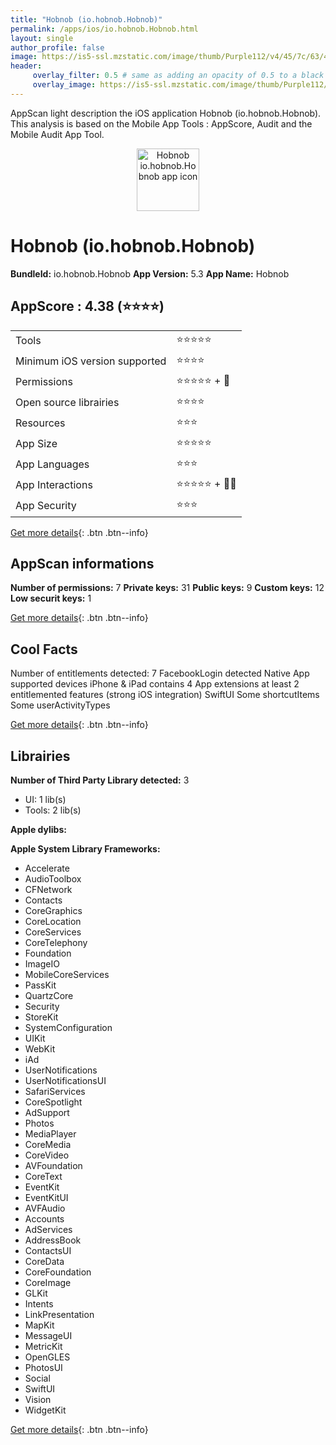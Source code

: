 ```yaml
---
title: "Hobnob (io.hobnob.Hobnob)"
permalink: /apps/ios/io.hobnob.Hobnob.html
layout: single
author_profile: false
image: https://is5-ssl.mzstatic.com/image/thumb/Purple112/v4/45/7c/63/457c633d-2595-c6a1-10fe-200139afc3e5/AppIcon-1x_U007emarketing-0-7-0-P3-85-220.png/512x512bb.jpg
header: 
     overlay_filter: 0.5 # same as adding an opacity of 0.5 to a black background
     overlay_image: https://is5-ssl.mzstatic.com/image/thumb/Purple112/v4/45/7c/63/457c633d-2595-c6a1-10fe-200139afc3e5/AppIcon-1x_U007emarketing-0-7-0-P3-85-220.png/512x512bb.jpg
---
```

AppScan light description the iOS application Hobnob (io.hobnob.Hobnob). This analysis is based on the Mobile App Tools : AppScore, Audit and the Mobile Audit App Tool.

  
  
<div style="text-align: center;"><img src="https://is5-ssl.mzstatic.com/image/thumb/Purple112/v4/45/7c/63/457c633d-2595-c6a1-10fe-200139afc3e5/AppIcon-1x_U007emarketing-0-7-0-P3-85-220.png/512x512bb.jpg" width="100" height="100" alt="Hobnob io.hobnob.Hobnob app icon"></div>  
  
# Hobnob (io.hobnob.Hobnob)

**BundleId:** io.hobnob.Hobnob
**App Version:** 5.3
**App Name:** Hobnob


## AppScore : 4.38 (⭐️⭐️⭐️⭐️) 

<table>
<tr><td> Tools </td><td> ⭐️⭐️⭐️⭐️⭐️ </td></tr>
<tr><td> Minimum iOS version supported </td><td> ⭐️⭐️⭐️⭐️ </td></tr>
<tr><td> Permissions </td><td> ⭐️⭐️⭐️⭐️⭐️ + 🌟 </td></tr>
<tr><td> Open source librairies </td><td> ⭐️⭐️⭐️⭐️ </td></tr>
<tr><td> Resources </td><td> ⭐️⭐️⭐️ </td></tr>
<tr><td> App Size </td><td> ⭐️⭐️⭐️⭐️⭐️ </td></tr>
<tr><td> App Languages </td><td> ⭐️⭐️⭐️ </td></tr>
<tr><td> App Interactions </td><td> ⭐️⭐️⭐️⭐️⭐️ + 🌟🌟 </td></tr>
<tr><td> App Security </td><td> ⭐️⭐️⭐️ </td></tr>
</table>

[Get more details](/pricing.html){: .btn .btn--info}  
  
## AppScan informations 

**Number of permissions:** 7
**Private keys:** 31
**Public keys:** 9
**Custom keys:** 12
**Low securit keys:** 1
  
[Get more details](/pricing.html){: .btn .btn--info}

## Cool Facts

Number of entitlements detected: 7
FacebookLogin detected
Native App
supported devices iPhone & iPad
contains 4 App extensions
at least 2 entitlemented features (strong iOS integration)
SwiftUI
Some shortcutItems 
Some userActivityTypes
  
[Get more details](/pricing.html){: .btn .btn--info}

## Librairies 
**Number of Third Party Library detected:** 3
- UI: 1 lib(s)
- Tools: 2 lib(s)

**Apple dylibs:**


**Apple System Library Frameworks:**
- Accelerate
- AudioToolbox
- CFNetwork
- Contacts
- CoreGraphics
- CoreLocation
- CoreServices
- CoreTelephony
- Foundation
- ImageIO
- MobileCoreServices
- PassKit
- QuartzCore
- Security
- StoreKit
- SystemConfiguration
- UIKit
- WebKit
- iAd
- UserNotifications
- UserNotificationsUI
- SafariServices
- CoreSpotlight
- AdSupport
- Photos
- MediaPlayer
- CoreMedia
- CoreVideo
- AVFoundation
- CoreText
- EventKit
- EventKitUI
- AVFAudio
- Accounts
- AdServices
- AddressBook
- ContactsUI
- CoreData
- CoreFoundation
- CoreImage
- GLKit
- Intents
- LinkPresentation
- MapKit
- MessageUI
- MetricKit
- OpenGLES
- PhotosUI
- Social
- SwiftUI
- Vision
- WidgetKit


  
[Get more details](/pricing.html){: .btn .btn--info}

